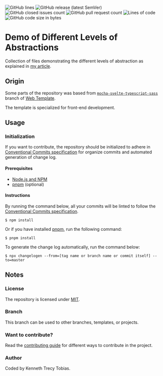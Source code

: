 ![GitHub lines](https://img.shields.io/github/license/KennethTrecy/demo_of_different_levels_of_abstraction?style=for-the-badge)
![GitHub release (latest SemVer)](https://img.shields.io/github/v/release/KennethTrecy/demo_of_different_levels_of_abstraction?style=for-the-badge&display_name=tag&sort=semver)
![GitHub closed issues count](https://img.shields.io/github/issues-closed/KennethTrecy/demo_of_different_levels_of_abstraction?style=for-the-badge)
![GitHub pull request count](https://img.shields.io/github/issues-pr-closed/KennethTrecy/demo_of_different_levels_of_abstraction?style=for-the-badge)
![Lines of code](https://img.shields.io/tokei/lines/github/KennethTrecy/demo_of_different_levels_of_abstraction?style=for-the-badge)
![GitHub code size in bytes](https://img.shields.io/github/repo-size/KennethTrecy/demo_of_different_levels_of_abstraction?style=for-the-badge)

# Demo of Different Levels of Abstractions
Collection of files demonstrating the different levels of abstraction as explained in [my article].

## Origin
Some parts of the repository was based from [`mocha-svelte-typescript-sass`] branch of [Web Template].

The template is specialized for front-end development.

## Usage

### Initialization
If you want to contribute, the repository should be initialized to adhere in [Conventional Commits specification] for organize
commits and automated generation of change log.

#### Prerequisites
- [Node.js and NPM]
- [pnpm] (optional)

#### Instructions
By running the command below, all your commits will be linted to follow the [Conventional Commits
specification].
```
$ npm install
```

Or if you have installed [pnpm], run the following command:
```
$ pnpm install
```

To generate the change log automatically, run the command below:
```
$ npx changelogen --from=[tag name or branch name or commit itself] --to=master
```

## Notes

### License
The repository is licensed under [MIT].

### Branch
This branch can be used to other branches, templates, or projects.

### Want to contribute?
Read the [contributing guide] for different ways to contribute in the project.

### Author
Coded by Kenneth Trecy Tobias.

[`mocha-svelte-typescript-sass`]: https://github.com/KennethTrecy/web_template/tree/mocha-svelte-typescript-sass
[Web Template]: https://github.com/KennethTrecy/web_template/
[MIT]: https://github.com/KennethTrecy/demo_different_levels_of_abstraction_in_software/blob/master/LICENSE
[Node.js and NPM]: https://nodejs.org/en/
[pnpm]: https://pnpm.io/installation
[Conventional Commits specification]: https://www.conventionalcommits.org/en/v1.0.0/
[contributing guide]: ./CONTRIBUTING.md
[my article]: https://kennethtrecy.pages.dev/articles/different_levels_of_abstraction_in_programming

